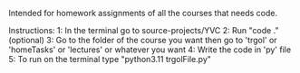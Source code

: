 Intended for homework assignments of all the courses that needs code.

Instructions:
1: In the terminal go to source-projects/YVC
2: Run "code ." (optional)
3: Go to the folder of the course you want then go to 'trgol' or 'homeTasks' or 'lectures' or whatever you want
4: Write the code in 'py' file
5: To run on the terminal type "python3.11 trgolFile.py"
